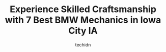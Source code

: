 ---
layout: ampstory
image: https://images.unsplash.com/photo-1580654712603-eb43273aff33?ixlib=rb-4.0.3&ixid=MnwxMjA3fDB8MHxwaG90by1wYWdlfHx8fGVufDB8fHx8&auto=format&fit=crop&w=640&h=853&q=80
author: techidn
featured: false
description: When it comes to maintaining and repairing your vehicle in Iowa City IA, USA, you deserve nothing but the best. Thats why the 7 best BMW Mechanic in the area are here to offer their experti
title: Experience Skilled Craftsmanship with 7 Best BMW Mechanics in Iowa City IA
cover:
   title: Experience Skilled Craftsmanship with 7 Best BMW Mechanics in Iowa City IA
   subtitle: Rickpate
   background: https://images.unsplash.com/photo-1580654712603-eb43273aff33?ixlib=rb-4.0.3&ixid=MnwxMjA3fDB8MHxwaG90by1wYWdlfHx8fGVufDB8fHx8&auto=format&fit=crop&w=640&h=853&q=80

pages: 
 - layout: thirds
   top: <h1>#1 Number One Auto</h1>
   bottom: "<p>Awesome auto shop, truly number one.  Repairs are made promptly, and pricing is competitive.  Staff is knowledgeable, and listens to customer concerns.  Have also made ve</p>"
   background: https://www.knot35.com/toplist/wp-content/uploads/2023/06/best-bmw-mechanic-1-in-iowa-city-ia-1685839553.jpeg
   backgroundblur: true
 - layout: thirds
   top: <h1>#2 Maxwell Auto</h1>
   bottom: "<p>3527 Dolphin Dr SE # A, Iowa City, IA 52240, United States</p>"
   background: https://www.knot35.com/toplist/wp-content/uploads/2023/06/best-bmw-mechanic-2-in-iowa-city-ia-1685839554.png
   cta:
      link: https://www.knot35.com/toplist/experience-skilled-craftsmanship-with-7-best-bmw-mechanics-in-iowa-city-ia/
      text: Experience Skilled Craftsmanship with 7 Best BMW Mechanics in Iowa City IA
 - layout: thirds
   top: <h1>#3 Central Automotive Service & Repair, Inc.</h1>
   bottom: "<p>69 2nd St, Coralville, IA 52241, United States</p>"
   background: https://www.knot35.com/toplist/wp-content/uploads/2023/06/best-bmw-mechanic-3-in-iowa-city-ia-1685839555.jpeg
   cta:
      link: https://www.knot35.com/toplist/experience-skilled-craftsmanship-with-7-best-bmw-mechanics-in-iowa-city-ia/
      text: Experience Skilled Craftsmanship with 7 Best BMW Mechanics in Iowa City IA
 - layout: thirds
   top: <h1>#4 Accurate Automotive</h1>
   bottom: "<p>1010 Orchard St, Iowa City, IA 52246, United States</p>"
   background: https://images.unsplash.com/photo-1496096265110-f83ad7f96608?ixlib=rb-4.0.3&ixid=MnwxMjA3fDB8MHxwaG90by1wYWdlfHx8fGVufDB8fHx8&auto=format&fit=crop&w=640&h=853&q=80
   cta:
      link: https://www.knot35.com/toplist/experience-skilled-craftsmanship-with-7-best-bmw-mechanics-in-iowa-city-ia/
      text: Experience Skilled Craftsmanship with 7 Best BMW Mechanics in Iowa City IA
 - layout: thirds
   top: <h1>#5 Whitedog Import Auto Repair</h1>
   bottom: "<p>424 Highland Ct Suite 1, Iowa City, IA 52240, United States</p>"
   background: https://images.unsplash.com/photo-1595364397663-fca4f075d796?ixlib=rb-4.0.3&ixid=MnwxMjA3fDB8MHxwaG90by1wYWdlfHx8fGVufDB8fHx8&auto=format&fit=crop&w=640&h=853&q=80
   cta:
      link: https://www.knot35.com/toplist/experience-skilled-craftsmanship-with-7-best-bmw-mechanics-in-iowa-city-ia/
      text: Experience Skilled Craftsmanship with 7 Best BMW Mechanics in Iowa City IA
 - layout: thirds
   top: <h1>#6 Dave & Pat Seydel Auto & Truck</h1>
   bottom: "<p>917 Maiden Ln, Iowa City, IA 52240, United States</p>"
   background: https://images.unsplash.com/photo-1488554378835-f7acf46e6c98?ixlib=rb-4.0.3&ixid=MnwxMjA3fDB8MHxwaG90by1wYWdlfHx8fGVufDB8fHx8&auto=format&fit=crop&w=640&h=853&q=80
   cta:
      link: https://www.knot35.com/toplist/experience-skilled-craftsmanship-with-7-best-bmw-mechanics-in-iowa-city-ia/
      text: Experience Skilled Craftsmanship with 7 Best BMW Mechanics in Iowa City IA
 - layout: thirds
   top: <h1>#7 Harapat Auto Service</h1>
   bottom: "<p>436 Ruppert Rd, Iowa City, IA 52246, United States</p>"
   background: https://images.unsplash.com/photo-1561679660-d00ee1e0dc8e?ixlib=rb-4.0.3&ixid=MnwxMjA3fDB8MHxwaG90by1wYWdlfHx8fGVufDB8fHx8&auto=format&fit=crop&w=640&h=853&q=80
   cta:
      link: https://www.knot35.com/toplist/experience-skilled-craftsmanship-with-7-best-bmw-mechanics-in-iowa-city-ia/
      text: Experience Skilled Craftsmanship with 7 Best BMW Mechanics in Iowa City IA
 - layout: thirds
   middle: Continue reading...
   background: https://images.unsplash.com/photo-1608411404720-c8f0417bcdba?ixlib=rb-4.0.3&ixid=MnwxMjA3fDB8MHxwaG90by1wYWdlfHx8fGVufDB8fHx8&auto=format&fit=crop&w=640&h=853&q=80
   cta:
      link: https://www.knot35.com/toplist/experience-skilled-craftsmanship-with-7-best-bmw-mechanics-in-iowa-city-ia/
      text: Experience Skilled Craftsmanship with 7 Best BMW Mechanics in Iowa City IA
      
---